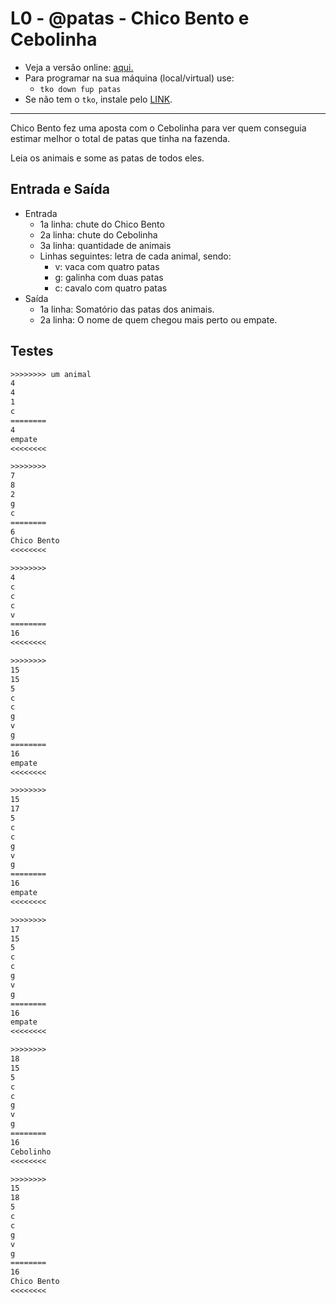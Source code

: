 # L0 - @patas - Chico Bento e Cebolinha

- Veja a versão online: [aqui.](https://github.com/qxcodefup/arcade/blob/master/base/patas/Readme.md)
- Para programar na sua máquina (local/virtual) use:
  - `tko down fup patas`
- Se não tem o `tko`, instale pelo [LINK](https://github.com/senapk/tko#tko).

---

Chico Bento fez uma aposta com o Cebolinha para ver quem conseguia estimar melhor o total de patas que tinha na fazenda.

Leia os animais e some as patas de todos eles.

## Entrada e Saída

- Entrada
  - 1a linha: chute do Chico Bento
  - 2a linha: chute do Cebolinha
  - 3a linha: quantidade de animais
  - Linhas seguintes: letra de cada animal, sendo:
    - v: vaca com quatro patas
    - g: galinha com duas patas
    - c: cavalo com quatro patas
- Saída
  - 1a linha: Somatório das patas dos animais.
  - 2a linha: O nome de quem chegou mais perto ou empate.

## Testes

```txt
>>>>>>>> um animal
4
4
1
c
========
4
empate
<<<<<<<<

>>>>>>>>
7
8
2
g
c
========
6
Chico Bento
<<<<<<<<

>>>>>>>>
4
c
c
c
v
========
16
<<<<<<<<

>>>>>>>>
15
15
5
c
c
g
v
g
========
16
empate
<<<<<<<<

>>>>>>>>
15
17
5
c
c
g
v
g
========
16
empate
<<<<<<<<

>>>>>>>>
17
15
5
c
c
g
v
g
========
16
empate
<<<<<<<<

>>>>>>>>
18
15
5
c
c
g
v
g
========
16
Cebolinho
<<<<<<<<

>>>>>>>>
15
18
5
c
c
g
v
g
========
16
Chico Bento
<<<<<<<<
```
